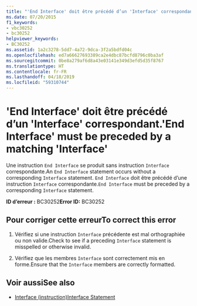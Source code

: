 ```yaml
---
title: "'End Interface' doit être précédé d’un 'Interface' correspondant."
ms.date: 07/20/2015
f1_keywords:
- vbc30252
- bc30252
helpviewer_keywords:
- BC30252
ms.assetid: 1a2c3278-5dd7-4a72-9dca-3f2a5bdfd04c
ms.openlocfilehash: ed7a66627693389ca2e4dbc87bcfd8796c0ba3af
ms.sourcegitcommit: 0be8a279af6d8a43e03141e349d3efd5d35f8767
ms.translationtype: HT
ms.contentlocale: fr-FR
ms.lasthandoff: 04/18/2019
ms.locfileid: "59310744"
---
```

# <a name="end-interface-must-be-preceded-by-a-matching-interface"></a><span data-ttu-id="fedd4-102">'End Interface' doit être précédé d’un 'Interface' correspondant.</span><span class="sxs-lookup"><span data-stu-id="fedd4-102">'End Interface' must be preceded by a matching 'Interface'</span></span>
<span data-ttu-id="fedd4-103">Une instruction `End Interface` se produit sans instruction `Interface` correspondante.</span><span class="sxs-lookup"><span data-stu-id="fedd4-103">An `End Interface` statement occurs without a corresponding `Interface` statement.</span></span> <span data-ttu-id="fedd4-104">`End Interface` doit être précédé d’une instruction `Interface` correspondante.</span><span class="sxs-lookup"><span data-stu-id="fedd4-104">`End Interface` must be preceded by a corresponding `Interface` statement.</span></span>  
  
 <span data-ttu-id="fedd4-105">**ID d’erreur :** BC30252</span><span class="sxs-lookup"><span data-stu-id="fedd4-105">**Error ID:** BC30252</span></span>  
  
## <a name="to-correct-this-error"></a><span data-ttu-id="fedd4-106">Pour corriger cette erreur</span><span class="sxs-lookup"><span data-stu-id="fedd4-106">To correct this error</span></span>  
  
1. <span data-ttu-id="fedd4-107">Vérifiez si une instruction `Interface` précédente est mal orthographiée ou non valide.</span><span class="sxs-lookup"><span data-stu-id="fedd4-107">Check to see if a preceding `Interface` statement is misspelled or otherwise invalid.</span></span>  
  
2. <span data-ttu-id="fedd4-108">Vérifiez que les membres `Interface` sont correctement mis en forme.</span><span class="sxs-lookup"><span data-stu-id="fedd4-108">Ensure that the `Interface` members are correctly formatted.</span></span>  
  
## <a name="see-also"></a><span data-ttu-id="fedd4-109">Voir aussi</span><span class="sxs-lookup"><span data-stu-id="fedd4-109">See also</span></span>

- [<span data-ttu-id="fedd4-110">Interface (instruction)</span><span class="sxs-lookup"><span data-stu-id="fedd4-110">Interface Statement</span></span>](../../visual-basic/language-reference/statements/interface-statement.md)
